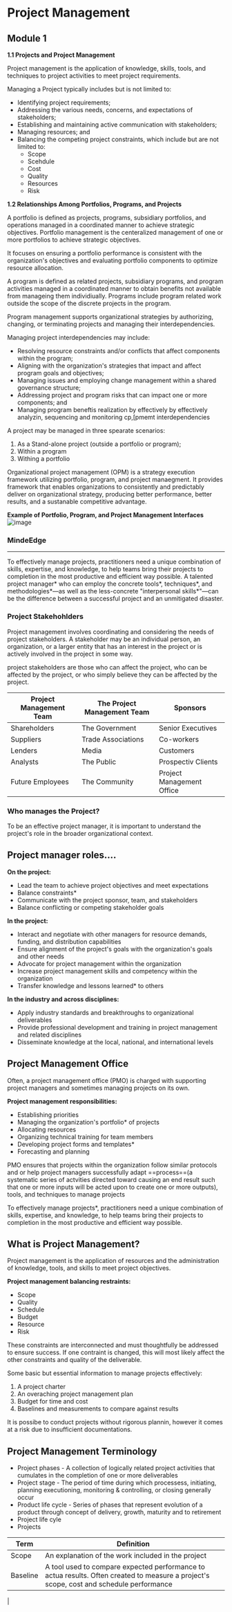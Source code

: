 # Project Management

## Module 1

<strong>1.1 Projects and Project Management</strong>

Project management is the application of knowledge, skills, tools, and techniques to project activities to meet project requirements.

Managing a Project typically includes but is not limited to:

* Identifying project requirements;
* Addressing the various needs, concerns, and expectations of stakeholders;
* Establishing and maintaining active communication with stakeholders;
* Managing resources; and
* Balancing the competing project constraints, which include but are not limited to:
    <ul>
  <li> Scope</li>
  <li> Scehdule</li>
  <li> Cost</li>
  <li> Quality</li>
  <li> Resources</li>
  <li> Risk</li>
  </ul>

<strong>1.2 Relationships Among Portfolios, Programs, and Projects</strong>

A portfolio is defined as projects, programs, subsidiary portfolios, and operations managed in a coordinated manner to achieve strategic objectives. Portfolio management is the centeralized management of one or more portfolios to achieve strategic objectives. 

It focuses on ensuring a portfolio performance is consistent with the organization's objectives and evaluating portfolio components to optimize resource allocation.

A program is defined as related projects, subsidiary programs, and program activities managed in a coordinated manner to obtain benefits not available from manageing them individiually. Programs include program related work outside the scope of the discrete projects in the program.

Program management supports organizational strategies by authorizing, changing, or terminating projects and managing their interdependencies.

Managing project interdependencies may include:

* Resolving resource constraints and/or conflicts that affect components within the program;
* Aligning with the organization's strategies that impact and affect program goals and objectives;
* Managing issues and employing change management within a shared governance structure;
* Addressing project and program risks that can impact one or more components; and
* Managing program beneftis realization by effectively by effectively analyzin, sequencing and monitoring cp,[pmemt interdependencies

A project may be managed in three spearate scenarios:
1. As a Stand-alone project (outside a portfolio or program);
2. Within a program
3. Withing a portfolio

Organizational project management (OPM) is a strategy execution framework utilizing portfolio, program, and project manaegment. It provides framework that enables organizations to consistently and predictably deliver on organizational strategy, producing better performance, better results, and a sustanable competitive advantage. 

<strong>Example of Portfolio, Program, and Project Management Interfaces</strong>
![image](https://user-images.githubusercontent.com/100523016/187453686-265599b7-1b09-4de0-a93c-5308e022662f.png)

### MindeEdge

-----------------------------------

To effectively manage projects, practitioners need a unique combination of skills, expertise, and knowledge, to help teams bring their projects to completion in the most productive and efficient way possible. A talented project manager* who can employ the concrete tools*, techniques*, and methodologies*—as well as the less-concrete "interpersonal skills*"—can be the difference between a successful project and an unmitigated disaster.

### Project Stakehohlders

Project management involves coordinating and considering the needs of project stakeholders. A stakeholder may be an individual person, an organization, or a larger entity that has an interest in the project or is actively involved in the project in some way. 

project stakeholders are those who can affect the project, who can be affected by the project, or who simply believe they can be affected by the project.

| Project Management Team | The Project Management Team | Sponsors |
| ----------------------- | --------------------------- | -------- |
| Shareholders | The Government | Senior Executives |
| Suppliers | Trade Associations | Co-workers |
| Lenders | Media | Customers | 
| Analysts | The Public | Prospectiv Clients |
| Future Employees | The Community | Project Management Office |


### Who manages the Project?

To be an effective project manager, it is important to understand the project's role in the broader organizational context. 

## Project manager roles....

<strong>On the project:</strong>
* Lead the team to achieve project objectives and meet expectations
* Balance constraints*
* Communicate with the project sponsor, team, and stakeholders
* Balance conflicting or competing stakeholder goals

<strong>In the project:</strong>
* Interact and negotiate with other managers for resource demands, funding, and distribution capabilities
* Ensure alignment of the project's goals with the organization's goals and other needs
* Advocate for project management within the organization
* Increase project management skills and competency within the organization
* Transfer knowledge and lessons learned* to others

<strong>In the industry and across disciplines:</strong>
* Apply industry standards and breakthroughs to organizational deliverables
* Provide professional development and training in project management and related disciplines
* Disseminate knowledge at the local, national, and international levels

## Project Management Office

Often, a project management office (PMO) is charged with supporting project managers and sometimes managing projects on its own.

<strong>Project management responsibilities:</strong>
* Establishing priorities
* Managing the organization's portfolio* of projects
* Allocating resources
* Organizing technical training for team members
* Developing project forms and templates*
* Forecasting and planning

PMO ensures that projects within the organization follow similar protocols and or help project managers successfully adapt ==process==(a systematic series of actvities directed toward causing an end result such that one or more inputs will be acted upon to create one or more outputs), tools, and techniques to manage projects

To effectively manage projects*, practitioners need a unique combination of skills, expertise, and knowledge, to help teams bring their projects to completion in the most productive and efficient way possible.

## <strong>What is Project Management?</strong>

Project management is the application of resources and the administration of knowledge, tools, and skills to meet project objectives.

<strong>Project management balancing restraints:</strong>
* Scope
* Quality
* Schedule
* Budget 
* Resource
* Risk

These constraints are interconnected and must thoughtfully be addressed to ensure success. If one contraint is changed, this will most likely affect the other constraints and quality of the deliverable.

Some basic but essential information to manage projects effectively:

1. A project charter
2. An overaching project management plan
3. Budget for time and cost
4. Baselines and measurements to compare against results

It is possibe to conduct projects without rigorous plannin, however it comes at a risk due to insufficient documentations.

## Project Management Terminology

* Project phases - A collection of logically related project activities that cumulates in the completion of one or more deliverables
* Project stage - The period of time during which processess, initiating, planning executioning, monitoring & controlling, or closing generally occur
* Product life cycle - Series of phases that represent evolution of a product through concept of delivery, growth, maturity and to retirement
* Project life cyle 
* Projects

| Term | Definition |
| ---- | ---------- |
| Scope | An explanation of the work included in the project |
| Baseline | A tool used to compare expected performance to actua results. Often created to measure a project's scope, cost and schedule performance |
| 
